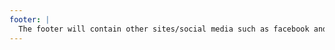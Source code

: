 ```yaml
---
footer: |
  The footer will contain other sites/social media such as facebook and twitter. This tells the user that you are able to access other forms to either contact and join the community.
---
```

